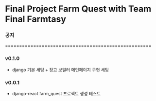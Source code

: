 # Final Project Farm Quest with Team Final Farmtasy

<!-- notice -->
### 공지




====================================================
<!-- version -->


### v0.1.0  
- django 기본 세팅 + 장고 보일러 메인페이지 구현 세팅


### v0.0.1  
- django-react farm_quest 프로젝트 생성 테스트

